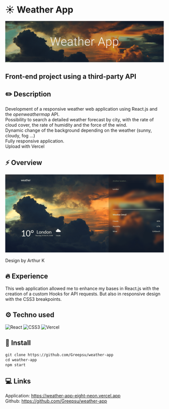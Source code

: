 # ☀️ Weather App

![weather app header](src/images/readmeheaderapp.png)

## Front-end project using a third-party API

## ✏️ Description

Development of a responsive weather web application using React.js and the _openweathermap_ API. <br/>
Possibility to search a detailed weather forecast by city, with the rate of cloud cover, the rate of humidity and the force of the wind.<br/>
Dynamic change of the background depending on the weather (sunny, cloudy, fog ...)<br/>
Fully responsive application. <br/>
Upload with Vercel

## ⚡️ Overview

![weather app overview](src/images/overviewapp.png)

Design by Arthur K

## 🔥 Experience

This web application allowed me to enhance my bases in React.js with the creation of a custom Hooks for API requests. But also in responsive design with the CSS3 breakpoints.

## ⚙️ Techno used

<img alt="React" src="https://img.shields.io/badge/-React-45b8d8?style=flat-square&logo=react&logoColor=white" /> <img alt="CSS3" src="https://img.shields.io/badge/-CSS3-1572B6?style=flat-square&logo=CSS3&logoColor=white" /> <img alt="Vercel" src="https://img.shields.io/badge/-Vercel-f1f1f1?style=flat-square&logo=Vercel&logoColor=000000" />

## 🔧 Install

```
git clone https://github.com/Greepsu/weather-app
cd weather-app
npm start
```

## 💻 Links

Application: https://weather-app-eight-neon.vercel.app <br/>
Github: https://github.com/Greepsu/weather-app
